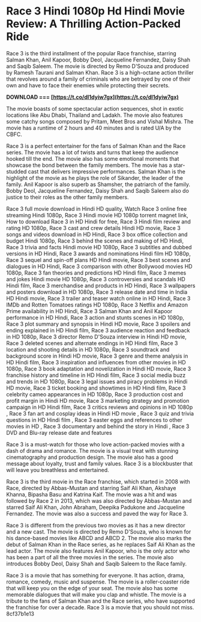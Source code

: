 
 
# Race 3 Hindi 1080p Hd Hindi Movie Review: A Thrilling Action-Packed Ride
 
Race 3 is the third installment of the popular Race franchise, starring Salman Khan, Anil Kapoor, Bobby Deol, Jacqueline Fernandez, Daisy Shah and Saqib Saleem. The movie is directed by Remo D'Souza and produced by Ramesh Taurani and Salman Khan. Race 3 is a high-octane action thriller that revolves around a family of criminals who are betrayed by one of their own and have to face their enemies while protecting their secrets.
 
**DOWNLOAD === [https://t.co/dI1dyiw7gx](https://t.co/dI1dyiw7gx)**


 
The movie boasts of some spectacular action sequences, shot in exotic locations like Abu Dhabi, Thailand and Ladakh. The movie also features some catchy songs composed by Pritam, Meet Bros and Vishal Mishra. The movie has a runtime of 2 hours and 40 minutes and is rated U/A by the CBFC.
 
Race 3 is a perfect entertainer for the fans of Salman Khan and the Race series. The movie has a lot of twists and turns that keep the audience hooked till the end. The movie also has some emotional moments that showcase the bond between the family members. The movie has a star-studded cast that delivers impressive performances. Salman Khan is the highlight of the movie as he plays the role of Sikander, the leader of the family. Anil Kapoor is also superb as Shamsher, the patriarch of the family. Bobby Deol, Jacqueline Fernandez, Daisy Shah and Saqib Saleem also do justice to their roles as the other family members.
 
Race 3 full movie download in Hindi HD quality,  Watch Race 3 online free streaming Hindi 1080p,  Race 3 Hindi movie HD 1080p torrent magnet link,  How to download Race 3 in HD Hindi for free,  Race 3 Hindi film review and rating HD 1080p,  Race 3 cast and crew details Hindi HD movie,  Race 3 songs and videos download in HD Hindi,  Race 3 box office collection and budget Hindi 1080p,  Race 3 behind the scenes and making of HD Hindi,  Race 3 trivia and facts Hindi movie HD 1080p,  Race 3 subtitles and dubbed versions in HD Hindi,  Race 3 awards and nominations Hindi film HD 1080p,  Race 3 sequel and spin-off plans HD Hindi movie,  Race 3 best scenes and dialogues in HD Hindi,  Race 3 comparison with other Bollywood movies HD 1080p,  Race 3 fan theories and predictions HD Hindi film,  Race 3 memes and jokes Hindi movie HD 1080p,  Race 3 controversies and scandals HD Hindi film,  Race 3 merchandise and products in HD Hindi,  Race 3 wallpapers and posters download in HD 1080p,  Race 3 release date and time in India HD Hindi movie,  Race 3 trailer and teaser watch online in HD Hindi,  Race 3 IMDb and Rotten Tomatoes ratings HD 1080p,  Race 3 Netflix and Amazon Prime availability in HD Hindi,  Race 3 Salman Khan and Anil Kapoor performance in HD Hindi,  Race 3 action and stunts scenes in HD 1080p,  Race 3 plot summary and synopsis in Hindi HD movie,  Race 3 spoilers and ending explained in HD Hindi film,  Race 3 audience reaction and feedback in HD 1080p,  Race 3 director Remo D'Souza interview in Hindi HD movie,  Race 3 deleted scenes and alternate endings in HD Hindi film,  Race 3 location and shooting details in HD 1080p,  Race 3 soundtrack and background score in Hindi HD movie,  Race 3 genre and theme analysis in HD Hindi film,  Race 3 inspiration and influences from other movies in HD 1080p,  Race 3 book adaptation and novelization in Hindi HD movie,  Race 3 franchise history and timeline in HD Hindi film,  Race 3 social media buzz and trends in HD 1080p,  Race 3 legal issues and piracy problems in Hindi HD movie,  Race 3 ticket booking and showtimes in HD Hindi film,  Race 3 celebrity cameo appearances in HD 1080p,  Race 3 production cost and profit margin in Hindi HD movie,  Race 3 marketing strategy and promotion campaign in HD Hindi film,  Race 3 critics reviews and opinions in HD 1080p ,  Race 3 fan art and cosplay ideas in Hindi HD movie ,  Race 3 quiz and trivia questions in HD Hindi film ,  Race 3 easter eggs and references to other movies in HD ,  Race 3 documentary and behind the story in Hindi ,  Race 3 DVD and Blu-ray release date and features
 
Race 3 is a must-watch for those who love action-packed movies with a dash of drama and romance. The movie is a visual treat with stunning cinematography and production design. The movie also has a good message about loyalty, trust and family values. Race 3 is a blockbuster that will leave you breathless and entertained.
  
Race 3 is the third movie in the Race franchise, which started in 2008 with Race, directed by Abbas-Mustan and starring Saif Ali Khan, Akshaye Khanna, Bipasha Basu and Katrina Kaif. The movie was a hit and was followed by Race 2 in 2013, which was also directed by Abbas-Mustan and starred Saif Ali Khan, John Abraham, Deepika Padukone and Jacqueline Fernandez. The movie was also a success and paved the way for Race 3.
 
Race 3 is different from the previous two movies as it has a new director and a new cast. The movie is directed by Remo D'Souza, who is known for his dance-based movies like ABCD and ABCD 2. The movie also marks the debut of Salman Khan in the Race series, as he replaces Saif Ali Khan as the lead actor. The movie also features Anil Kapoor, who is the only actor who has been a part of all the three movies in the series. The movie also introduces Bobby Deol, Daisy Shah and Saqib Saleem to the Race family.
 
Race 3 is a movie that has something for everyone. It has action, drama, romance, comedy, music and suspense. The movie is a roller-coaster ride that will keep you on the edge of your seat. The movie also has some memorable dialogues that will make you clap and whistle. The movie is a tribute to the fans of Salman Khan and the Race series, who have supported the franchise for over a decade. Race 3 is a movie that you should not miss.
 8cf37b1e13
 
